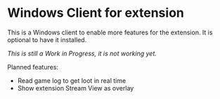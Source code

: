 # Windows Client for extension

This is a Windows client to enable more features for the extension. It is optional to have it installed.

_This is still a Work in Progress, it is not working yet._

Planned features:
- Read game log to get loot in real time
- Show extension Stream View as overlay
